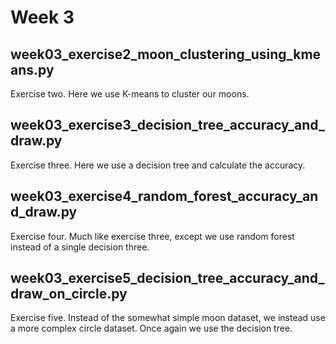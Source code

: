 # Week 3

## week03_exercise2_moon_clustering_using_kmeans.py
Exercise two. Here we use K-means to cluster our moons.

## week03_exercise3_decision_tree_accuracy_and_draw.py
Exercise three. Here we use a decision tree and calculate the accuracy.

## week03_exercise4_random_forest_accuracy_and_draw.py
Exercise four. Much like exercise three, except we use random forest instead of a single decision three.

## week03_exercise5_decision_tree_accuracy_and_draw_on_circle.py
Exercise five. Instead of the somewhat simple moon dataset, we instead use a more complex circle dataset. Once again we use the decision tree.